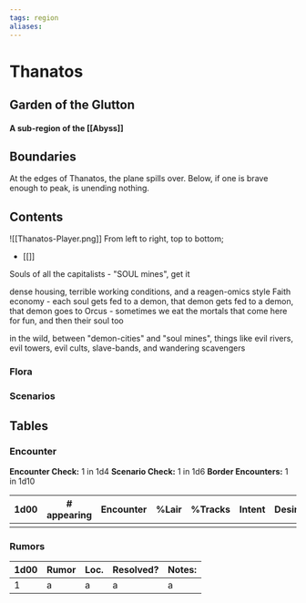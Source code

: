 ```yaml
---
tags: region
aliases:
---
```

# Thanatos
## Garden of the Glutton
#### A sub-region of the [[Abyss]]
## Boundaries

At the edges of Thanatos, the plane spills over. Below, if one is brave enough to peak, is unending nothing.

## Contents
![[Thanatos-Player.png]]
From left to right, top to bottom;
- [[]]

Souls of all the capitalists
	- "SOUL mines", get it

dense housing, terrible working conditions, and a reagen-omics style Faith economy
	- each soul gets fed to a demon, that demon gets fed to a demon, that demon goes to Orcus
	- sometimes we eat the mortals that come here for fun, and then their soul too

in the wild, between "demon-cities" and "soul mines", things like evil rivers, evil towers, evil cults, slave-bands, and wandering scavengers

### Flora
### Scenarios

## Tables
### Encounter
**Encounter Check:** 1 in 1d4
**Scenario Check:** 1 in 1d6
**Border Encounters:** 1 in 1d10


| 1d00 | # appearing | Encounter | %Lair | %Tracks | Intent | Desire |
| ---- | ----------- | --------- | ----- | ------- | ------ | ------ |
|      |             |           |       |         |        |        |

### Rumors
| 1d00 | Rumor | Loc. | Resolved? | Notes: |
|------|-------|------|-----------|--------|
| 1    | a     | a    | a         | a      |